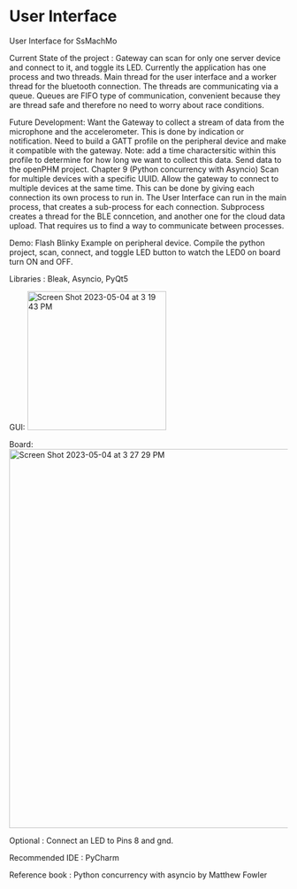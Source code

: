 # User Interface
User Interface for SsMachMo 

Current State of the project :
Gateway can scan for only one server device and connect to it, and toggle its LED.
Currently the application has one process and two threads. Main thread for the user interface and a worker thread for the bluetooth connection. The threads are communicating via a queue. Queues are FIFO type of communication, convenient because they are thread safe and therefore no need to worry about race conditions. 

Future Development: 
Want the Gateway to collect a stream of data from the microphone and the accelerometer. This is done by indication or notification. 
Need to build a GATT profile on the peripheral device and make it compatible with the gateway. Note: add a time charactersitic within this profile to determine for how long we want to collect this data. 
Send data to the openPHM project. Chapter 9 (Python concurrency with Asyncio) 
Scan for multiple devices with a specific UUID. Allow the gateway to connect to multiple devices at the same time. This can be done by giving each connection its own process to run in. The User Interface can run in the main process, that creates a sub-process for each connection. Subprocess creates a thread for the BLE conncetion, and another one for the cloud data upload. That requires us to find a way to communicate between processes.

Demo:
Flash Blinky Example on peripheral device. Compile the python project, scan, connect, and toggle LED button to watch the LED0 on board turn ON and OFF. 

Libraries : Bleak, Asyncio, PyQt5

GUI:
<img width="251" alt="Screen Shot 2023-05-04 at 3 19 43 PM" src="https://user-images.githubusercontent.com/113550223/236309644-2f8f871a-882f-4cd0-aac1-fdf41da5979c.png">

Board:
<img width="685" alt="Screen Shot 2023-05-04 at 3 27 29 PM" src="https://user-images.githubusercontent.com/113550223/236309691-10fecdff-3719-425f-97d9-e5ee8a9c0b8b.png">

Optional : Connect an LED to Pins 8 and gnd. 


Recommended IDE : PyCharm

Reference book : Python concurrency with asyncio by Matthew Fowler
